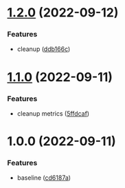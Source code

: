 # [1.2.0](https://github.com/Savid/enode-discoverer/compare/v1.1.0...v1.2.0) (2022-09-12)


### Features

* cleanup ([ddb166c](https://github.com/Savid/enode-discoverer/commit/ddb166cb557cf7eef5333e894eb0a73c96bb32b3))

# [1.1.0](https://github.com/Savid/enode-discoverer/compare/v1.0.11...v1.1.0) (2022-09-11)


### Features

* cleanup metrics ([5ffdcaf](https://github.com/Savid/enode-discoverer/commit/5ffdcaf6efa3240b8e0cde7e5ce95eb08f2b9557))

# 1.0.0 (2022-09-11)


### Features

* baseline ([cd6187a](https://github.com/Savid/enode-discoverer/commit/cd6187a07dbc49515bffdddf754a87b4a7db89fc))
